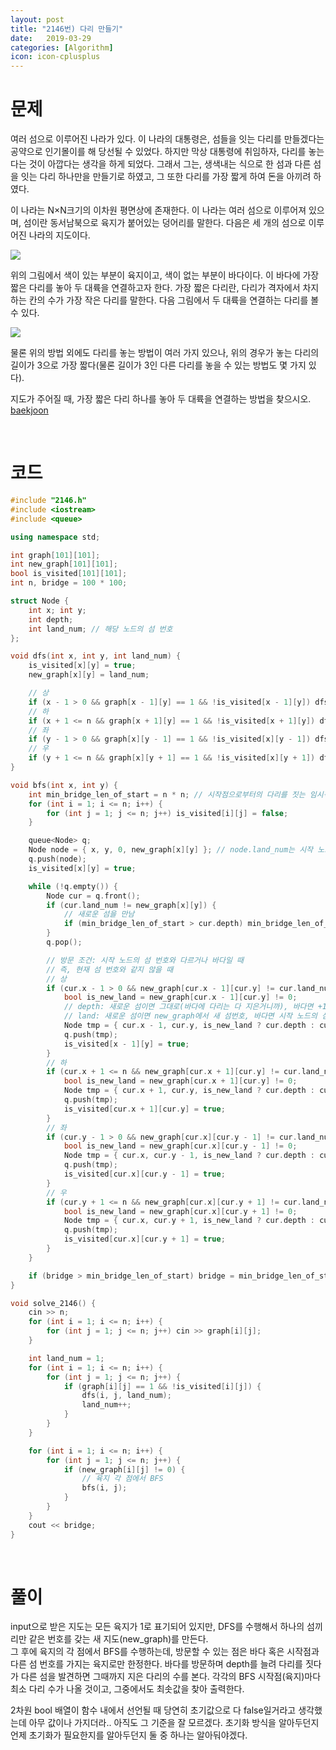 ```yaml
---
layout: post
title: "2146번) 다리 만들기"
date:   2019-03-29
categories: [Algorithm]
icon: icon-cplusplus
---
```


# 문제
여러 섬으로 이루어진 나라가 있다. 이 나라의 대통령은, 섬들을 잇는 다리를 만들겠다는 공약으로 인기몰이를 해 당선될 수 있었다. 하지만 막상 대통령에 취임하자, 다리를 놓는다는 것이 아깝다는 생각을 하게 되었다. 그래서 그는, 생색내는 식으로 한 섬과 다른 섬을 잇는 다리 하나만을 만들기로 하였고, 그 또한 다리를 가장 짧게 하여 돈을 아끼려 하였다.

이 나라는 N×N크기의 이차원 평면상에 존재한다. 이 나라는 여러 섬으로 이루어져 있으며, 섬이란 동서남북으로 육지가 붙어있는 덩어리를 말한다. 다음은 세 개의 섬으로 이루어진 나라의 지도이다.

![](https://www.acmicpc.net/JudgeOnline/upload/201008/bri.PNG)

위의 그림에서 색이 있는 부분이 육지이고, 색이 없는 부분이 바다이다. 이 바다에 가장 짧은 다리를 놓아 두 대륙을 연결하고자 한다. 가장 짧은 다리란, 다리가 격자에서 차지하는 칸의 수가 가장 작은 다리를 말한다. 다음 그림에서 두 대륙을 연결하는 다리를 볼 수 있다.

![](https://www.acmicpc.net/JudgeOnline/upload/201008/b2.PNG)

물론 위의 방법 외에도 다리를 놓는 방법이 여러 가지 있으나, 위의 경우가 놓는 다리의 길이가 3으로 가장 짧다(물론 길이가 3인 다른 다리를 놓을 수 있는 방법도 몇 가지 있다).

지도가 주어질 때, 가장 짧은 다리 하나를 놓아 두 대륙을 연결하는 방법을 찾으시오. [baekjoon](https://www.acmicpc.net/problem/2146)

<br>

# 코드
```c++
#include "2146.h"
#include <iostream>
#include <queue>

using namespace std;

int graph[101][101];
int new_graph[101][101];
bool is_visited[101][101];
int n, bridge = 100 * 100;

struct Node {
    int x; int y;
    int depth;
    int land_num; // 해당 노드의 섬 번호
};

void dfs(int x, int y, int land_num) {
    is_visited[x][y] = true;
    new_graph[x][y] = land_num;

    // 상
    if (x - 1 > 0 && graph[x - 1][y] == 1 && !is_visited[x - 1][y]) dfs(x - 1, y, land_num);
    // 하
    if (x + 1 <= n && graph[x + 1][y] == 1 && !is_visited[x + 1][y]) dfs(x + 1, y, land_num);
    // 좌
    if (y - 1 > 0 && graph[x][y - 1] == 1 && !is_visited[x][y - 1]) dfs(x, y - 1, land_num);
    // 우
    if (y + 1 <= n && graph[x][y + 1] == 1 && !is_visited[x][y + 1]) dfs(x, y + 1, land_num);
}

void bfs(int x, int y) {
    int min_bridge_len_of_start = n * n; // 시작점으로부터의 다리를 짓는 임시적 min값
    for (int i = 1; i <= n; i++) {
        for (int j = 1; j <= n; j++) is_visited[i][j] = false;
    }

    queue<Node> q;
    Node node = { x, y, 0, new_graph[x][y] }; // node.land_num는 시작 노드의 섬 번호
    q.push(node);
    is_visited[x][y] = true;

    while (!q.empty()) {
        Node cur = q.front();
        if (cur.land_num != new_graph[x][y]) {
            // 새로운 섬을 만남
            if (min_bridge_len_of_start > cur.depth) min_bridge_len_of_start = cur.depth;
        }
        q.pop();

        // 방문 조건: 시작 노드의 섬 번호와 다르거나 바다일 때
        // 즉, 현재 섬 번호와 같지 않을 때
        // 상
        if (cur.x - 1 > 0 && new_graph[cur.x - 1][cur.y] != cur.land_num && !is_visited[cur.x - 1][cur.y]) {
            bool is_new_land = new_graph[cur.x - 1][cur.y] != 0;
            // depth: 새로운 섬이면 그대로(바다에 다리는 다 지은거니까), 바다면 +1
            // land: 새로운 섬이면 new_graph에서 새 섬번호, 바다면 시작 노드의 섬 번호로 설정
            Node tmp = { cur.x - 1, cur.y, is_new_land ? cur.depth : cur.depth + 1, is_new_land ? new_graph[cur.x - 1][cur.y] : cur.land_num };
            q.push(tmp);
            is_visited[x - 1][y] = true;
        }
        // 하
        if (cur.x + 1 <= n && new_graph[cur.x + 1][cur.y] != cur.land_num && !is_visited[cur.x + 1][cur.y]) {
            bool is_new_land = new_graph[cur.x + 1][cur.y] != 0;
            Node tmp = { cur.x + 1, cur.y, is_new_land ? cur.depth : cur.depth + 1, is_new_land ? new_graph[cur.x + 1][cur.y] : cur.land_num };
            q.push(tmp);
            is_visited[cur.x + 1][cur.y] = true;
        }
        // 좌
        if (cur.y - 1 > 0 && new_graph[cur.x][cur.y - 1] != cur.land_num && !is_visited[cur.x][cur.y - 1]) {
            bool is_new_land = new_graph[cur.x][cur.y - 1] != 0;
            Node tmp = { cur.x, cur.y - 1, is_new_land ? cur.depth : cur.depth + 1, is_new_land ? new_graph[cur.x][cur.y - 1] : cur.land_num };
            q.push(tmp);
            is_visited[cur.x][cur.y - 1] = true;
        }
        // 우
        if (cur.y + 1 <= n && new_graph[cur.x][cur.y + 1] != cur.land_num && !is_visited[cur.x][cur.y + 1]) {
            bool is_new_land = new_graph[cur.x][cur.y + 1] != 0;
            Node tmp = { cur.x, cur.y + 1, is_new_land ? cur.depth : cur.depth + 1, is_new_land ? new_graph[cur.x][cur.y + 1] : cur.land_num };
            q.push(tmp);
            is_visited[cur.x][cur.y + 1] = true;
        }
    }

    if (bridge > min_bridge_len_of_start) bridge = min_bridge_len_of_start;
}

void solve_2146() {
    cin >> n;
    for (int i = 1; i <= n; i++) {
        for (int j = 1; j <= n; j++) cin >> graph[i][j];
    }

    int land_num = 1;
    for (int i = 1; i <= n; i++) {
        for (int j = 1; j <= n; j++) {
            if (graph[i][j] == 1 && !is_visited[i][j]) {
                dfs(i, j, land_num);
                land_num++;
            }
        }
    }

    for (int i = 1; i <= n; i++) {
        for (int j = 1; j <= n; j++) {
            if (new_graph[i][j] != 0) {
                // 육지 각 점에서 BFS
                bfs(i, j);
            }
        }
    }
    cout << bridge;
}
```

<br>

# 풀이

input으로 받은 지도는 모든 육지가 1로 표기되어 있지만, DFS를 수행해서 하나의 섬끼리만 같은 번호를 갖는 새 지도(new_graph)를 만든다.    
그 후에 육지의 각 점에서 BFS를 수행하는데, 방문할 수 있는 점은 바다 혹은 시작점과 다른 섬 번호를 가지는 육지로만 한정한다. 바다를 방문하며 depth를 늘려 다리를 짓다가 다른 섬을 발견하면 그때까지 지은 다리의 수를 본다. 각각의 BFS 시작점(육지)마다 최소 다리 수가 나올 것이고, 그중에서도 최솟값을 찾아 출력한다.

2차원 bool 배열이 함수 내에서 선언될 때 당연히 초기값으로 다 false일거라고 생각했는데 아무 값이나 가지더라.. 아직도 그 기준을 잘 모르겠다. 초기화 방식을 알아두던지 언제 초기화가 필요한지를 알아두던지 둘 중 하나는 알아둬야겠다.

